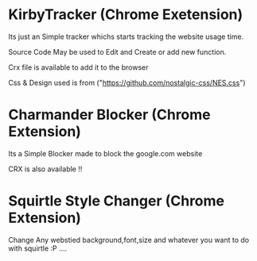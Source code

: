 # KirbyTracker (Chrome Exetension)


Its just an Simple tracker whichs starts tracking the website usage time.

Source Code May be used to Edit and Create or add new function.

Crx file is available to add it to the browser

Css & Design used is from ("https://github.com/nostalgic-css/NES.css")

# Charmander Blocker (Chrome Extension) 


Its a Simple Blocker made to block the google.com website 

CRX is also available !!


# Squirtle Style Changer (Chrome Extension)

Change Any webstied background,font,size and whatever you want to do with squirtle :P ....
